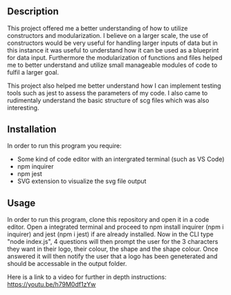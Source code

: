 # <SCG-Logo-Generator>

## Description

This project offered me a better understanding of how to utilize constructors and modularization. I believe on a larger scale, the use of constructors would be very useful for handling larger inputs of data but in this instance it was useful to understand how it can be used as a blueprint for data input. Furthermore the modularization of functions and files helped me to better understand and utilize small manageable modules of code to fulfil a larger goal.

This project also helped me better understand how I can implement testing tools such as jest to assess the parameters of my code. I also came to rudimentaly understand the basic structure of scg files which was also interesting.


## Installation

In order to run this program you require:

- Some kind of code editor with an intergrated terminal (such as VS Code)
- npm inquirer
- npm jest
- SVG extension to visualize the svg file output

## Usage

In order to run this program, clone this repository and open it in a code editor. Open a integrated terminal and proceed to npm install inquirer (npm i inquirer) and jest (npm i jest) if are already installed. Now in the CLI type "node index.js", 4 questions will then prompt the user for the 3 characters they want in their logo, their colour, the shape and the shape colour. Once answered it will then notify the user that a logo has been geneterated and should be accessable in the output folder.

Here is a link to a video for further in depth instructions: https://youtu.be/h79M0df1zYw